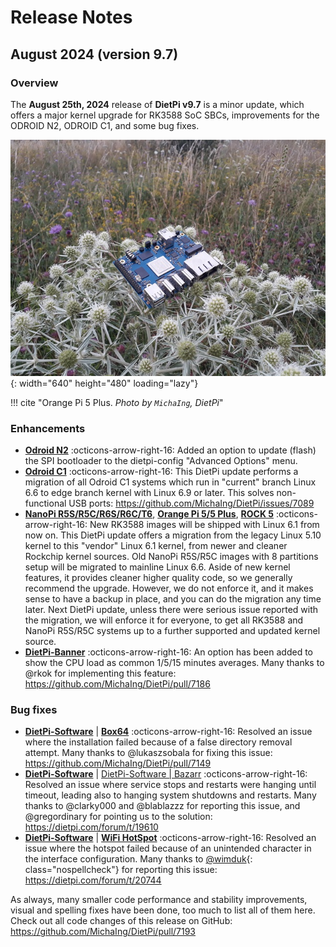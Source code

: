 # Release Notes

## August 2024 (version 9.7)

### Overview

The **August 25th, 2024** release of **DietPi v9.7** is a minor update, which offers a major kernel upgrade for RK3588 SoC SBCs, improvements for the ODROID N2, ODROID C1, and some bug fixes.

![Orange Pi 5 Plus enjoys the view](../assets/images/dietpi-release-v9_07.jpg){: width="640" height="480" loading="lazy"}

!!! cite "Orange Pi 5 Plus. *Photo by `MichaIng`, DietPi*"

### Enhancements

- [**Odroid N2**](../hardware.md#odroid) :octicons-arrow-right-16: Added an option to update (flash) the SPI bootloader to the dietpi-config "Advanced Options" menu.
- [**Odroid C1**](../hardware.md#odroid) :octicons-arrow-right-16: This DietPi update performs a migration of all Odroid C1 systems which run in "current" branch Linux 6.6 to edge branch kernel with Linux 6.9 or later. This solves non-functional USB ports: <https://github.com/MichaIng/DietPi/issues/7089>
- [**NanoPi R5S/R5C/R6S/R6C/T6**](../hardware.md#nanopi-series-friendlyelec), [**Orange Pi 5/5 Plus**](../hardware.md#orange-pi-series), [**ROCK 5**](../hardware.md#radxa) :octicons-arrow-right-16: New RK3588 images will be shipped with Linux 6.1 from now on. This DietPi update offers a migration from the legacy Linux 5.10 kernel to this "vendor" Linux 6.1 kernel, from newer and cleaner Rockchip kernel sources. Old NanoPi R5S/R5C images with 8 partitions setup will be migrated to mainline Linux 6.6. Aside of new kernel features, it provides cleaner higher quality code, so we generally recommend the upgrade. However, we do not enforce it, and it makes sense to have a backup in place, and you can do the migration any time later. Next DietPi update, unless there were serious issue reported with the migration, we will enforce it for everyone, to get all RK3588 and NanoPi R5S/R5C systems up to a further supported and updated kernel source.
- [**DietPi-Banner**](../dietpi_tools/misc_tools.md/#dietpi-banner) :octicons-arrow-right-16: An option has been added to show the CPU load as common 1/5/15 minutes averages. Many thanks to @rkok for implementing this feature: <https://github.com/MichaIng/DietPi/pull/7186>

### Bug fixes

- [**DietPi-Software**](../dietpi_tools/software_installation.md#dietpi-software) | [**Box64**](../software/gaming.md#box64) :octicons-arrow-right-16: Resolved an issue where the installation failed because of a false directory removal attempt. Many thanks to @lukaszsobala for fixing this issue: <https://github.com/MichaIng/DietPi/pull/7149>
- [**DietPi-Software**](../dietpi_tools/software_installation.md#dietpi-software) | [DietPi-Software | Bazarr](../software/bittorrent.md#bazarr) :octicons-arrow-right-16: Resolved an issue where service stops and restarts were hanging until timeout, leading also to hanging system shutdowns and restarts. Many thanks to @clarky000 and @blablazzz for reporting this issue, and @gregordinary for pointing us to the solution: <https://dietpi.com/forum/t/19610>
- [**DietPi-Software**](../dietpi_tools/software_installation.md#dietpi-software) | [**WiFi HotSpot**](../software/advanced_networking.md#wifi-hotspot) :octicons-arrow-right-16: Resolved an issue where the hotspot failed because of an unintended character in the interface configuration. Many thanks to [@wimduk](https://dietpi.com/forum/u/wimduk){: class="nospellcheck"} for reporting this issue: <https://dietpi.com/forum/t/20744>

As always, many smaller code performance and stability improvements, visual and spelling fixes have been done, too much to list all of them here. Check out all code changes of this release on GitHub: <https://github.com/MichaIng/DietPi/pull/7193>
